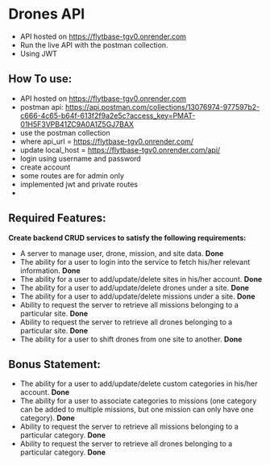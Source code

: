 # Drones API
- API hosted on https://flytbase-tgv0.onrender.com
- Run the live API with the postman collection. 
- Using JWT


## How To use:
 - API hosted on https://flytbase-tgv0.onrender.com
 - postman api: https://api.postman.com/collections/13076974-977597b2-c666-4c65-b64f-613f2f9a2e5c?access_key=PMAT-01H5F3VPB41ZC9A0A1Z5GJ7BAX
 - use the postman collection
 - where api_url = https://flytbase-tgv0.onrender.com/
 - update local_host = https://flytbase-tgv0.onrender.com/api/
 - login using username and password
 - create account
 - some routes are for admin only
 - implemented jwt and private routes
 - 


## Required Features:
**Create backend CRUD services to satisfy the following requirements:**
- A server to manage user, drone, mission, and site data. **Done**
- The ability for a user to login into the service to fetch his/her relevant
information. **Done**
- The ability for a user to add/update/delete sites in his/her account. **Done**
- The ability for a user to add/update/delete drones under a site. **Done**
- The ability for a user to add/update/delete missions under a site. **Done**
- Ability to request the server to retrieve all missions belonging to a
particular site. **Done**
- Ability to request the server to retrieve all drones belonging to a particular
site. **Done**
- The ability for a user to shift drones from one site to another. **Done**


## Bonus Statement:
- The ability for a user to add/update/delete custom categories in his/her
account. **Done**
- The ability for a user to associate categories to missions (one category
can be added to multiple missions, but one mission can only have one
category). **Done**
- Ability to request the server to retrieve all missions belonging to a
particular category. **Done**
- Ability to request the server to retrieve all drones belonging to a particular
category. **Done**

